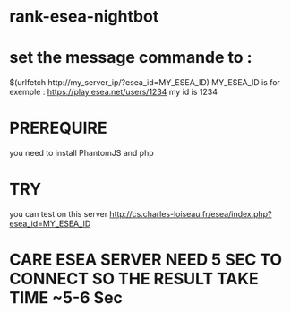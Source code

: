 # rank-esea-nightbot
# set the message commande to :
$(urlfetch http://my_server_ip/?esea_id=MY_ESEA_ID)
MY_ESEA_ID is for exemple : https://play.esea.net/users/1234
my id is 1234
# PREREQUIRE
you need to install PhantomJS and php
# TRY
you can test on this server
http://cs.charles-loiseau.fr/esea/index.php?esea_id=MY_ESEA_ID
# CARE ESEA SERVER NEED 5 SEC TO CONNECT SO THE RESULT TAKE TIME ~5-6 Sec
